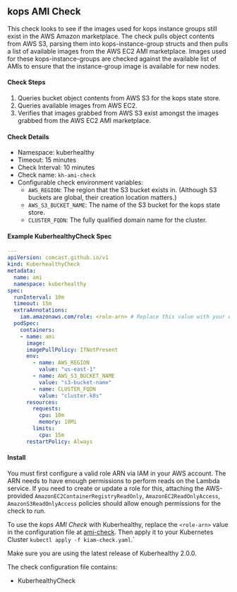 ## kops AMI Check

This check looks to see if the images used for kops instance groups still exist in the AWS Amazon marketplace. The check 
pulls object contents from AWS S3, parsing them into kops-instance-group structs and then pulls a list of available 
images from the AWS EC2 AMI marketplace. Images used for these kops-instance-groups are checked against the available 
list of AMIs to ensure that the instance-group image is available for new nodes.

#### Check Steps

1.  Queries bucket object contents from AWS S3 for the kops state store.
2.  Queries available images from AWS EC2.
3.  Verifies that images grabbed from AWS S3 exist amongst the images grabbed from the AWS EC2 AMI marketplace.

#### Check Details

- Namespace: kuberhealthy
- Timeout: 15 minutes
- Check Interval: 10 minutes
- Check name: `kh-ami-check`
- Configurable check environment variables:
  - `AWS_REGION`: The region that the S3 bucket exists in. (Although S3 buckets are global, their creation location matters.)
  - `AWS_S3_BUCKET_NAME`: The name of the S3 bucket for the kops state store.
  - `CLUSTER_FQDN`: The fully qualified domain name for the cluster.

#### Example KuberhealthyCheck Spec

```yaml
---
apiVersion: comcast.github.io/v1
kind: KuberhealthyCheck
metadata:
  name: ami
  namespace: kuberhealthy
spec:
  runInterval: 10m
  timeout: 15m
  extraAnnotations:
    iam.amazonaws.com/role: <role-arn> # Replace this value with your ARN
  podSpec:
    containers:
    - name: ami
      image: 
      imagePullPolicy: IfNotPresent
      env:
        - name: AWS_REGION
          value: "us-east-1"
        - name: AWS_S3_BUCKET_NAME
          value: "s3-bucket-name"
        - name: CLUSTER_FQDN
          value: "cluster.k8s"
      resources:
        requests:
          cpu: 10m
          memory: 10Mi
        limits:
          cpu: 15m
      restartPolicy: Always

```

#### Install

You must first configure a valid role ARN via IAM in your AWS account. The ARN needs to have enough permissions to perform reads on the Lambda service. If you need to create or update a role for this, attaching the AWS-provided `AmazonEC2ContainerRegistryReadOnly`, `AmazonEC2ReadOnlyAccess`, `AmazonS3ReadOnlyAccess` policies should allow enough permissions for the check to run.

To use the *kops AMI Check* with Kuberhealthy, replace the `<role-arn>` value in the configuration file at [ami-check](ami-check.yaml). Then apply it to your Kubernetes Cluster `kubectl apply -f kiam-check.yaml`.`

Make sure you are using the latest release of Kuberhealthy 2.0.0. 

The check configuration file contains:
- KuberhealthyCheck

